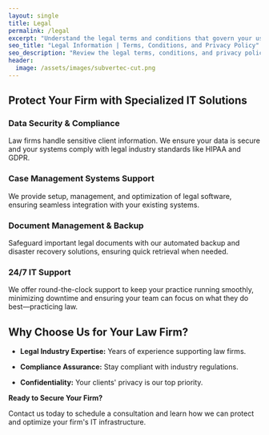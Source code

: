 ```yaml
---
layout: single
title: Legal
permalink: /legal
excerpt: "Understand the legal terms and conditions that govern your use of our services. We are committed to transparency and your privacy."
seo_title: "Legal Information | Terms, Conditions, and Privacy Policy"
seo_description: "Review the legal terms, conditions, and privacy policies governing your use of our services. We prioritize transparency and your privacy."
header:
  image: /assets/images/subvertec-cut.png
---
```


## Protect Your Firm with Specialized IT Solutions

### Data Security & Compliance
Law firms handle sensitive client information. We ensure your data is secure and your systems comply with legal industry standards like HIPAA and GDPR.

### Case Management Systems Support
We provide setup, management, and optimization of legal software, ensuring seamless integration with your existing systems.

### Document Management & Backup
Safeguard important legal documents with our automated backup and disaster recovery solutions, ensuring quick retrieval when needed.

### 24/7 IT Support
We offer round-the-clock support to keep your practice running smoothly, minimizing downtime and ensuring your team can focus on what they do best—practicing law.

## Why Choose Us for Your Law Firm?

- **Legal Industry Expertise:** Years of experience supporting law firms.

- **Compliance Assurance:** Stay compliant with industry regulations.

- **Confidentiality:** Your clients' privacy is our top priority.

**Ready to Secure Your Firm?**

Contact us today to schedule a consultation and learn how we can protect and optimize your firm's IT infrastructure.